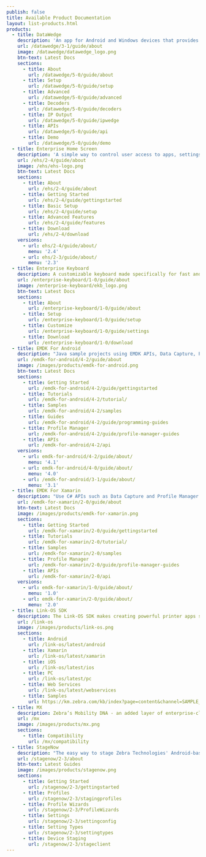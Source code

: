 ```yaml
---
publish: false
title: Available Product Documentation
layout: list-products.html
products:
  - title: DataWedge
    description: 'An app for Android and Windows devices that provides barcode scanning and processing services for any app on the device.'
    url: /datawedge/3-1/guide/about
    image: /datawedge/datawedge_logo.png
    btn-text: Latest Docs
    sections:
      - title: About
        url: /datawedge/5-0/guide/about
      - title: Setup
        url: /datawedge/5-0/guide/setup
      - title: Advanced
        url: /datawedge/5-0/guide/advanced
      - title: Decoders
        url: /datawedge/5-0/guide/decoders
      - title: IP Output
        url: /datawedge/5-0/guide/ipwedge
      - title: APIs
        url: /datawedge/5-0/guide/api
      - title: Demo
        url: /datawedge/5-0/guide/demo
  - title: Enterprise Home Screen
    description: 'A simple way to control user access to apps, settings and files on Android devices without the need for custom code.'
    url: /ehs/2-4/guide/about
    image: /ehs/ehs-logo.png
    btn-text: Latest Docs
    sections:
      - title: About
        url: /ehs/2-4/guide/about
      - title: Getting Started
        url: /ehs/2-4/guide/gettingstarted
      - title: Basic Setup
        url: /ehs/2-4/guide/setup
      - title: Advanced Features
        url: /ehs/2-4/guide/features
      - title: Download
        url: /ehs/2-4/download
    versions:
      - url: ehs/2-4/guide/about/
        menu: '2.4'
      - url: ehs/2-3/guide/about/
        menu: '2.3'
  - title: Enterprise Keyboard
    description: A customizable keyboard made specifically for fast and accurate workplace input.
    url: /enterprise-keyboard/1-0/guide/about
    image: /enterprise-keyboard/ekb_logo.png
    btn-text: Latest Docs
    sections:
      - title: About
        url: /enterprise-keyboard/1-0/guide/about
      - title: Setup
        url: /enterprise-keyboard/1-0/guide/setup
      - title: Customize
        url: /enterprise-keyboard/1-0/guide/settings
      - title: Download
        url: /enterprise-keyboard/1-0/download
  - title: EMDK For Android
    description: "Java sample projects using EMDK APIs, Data Capture, Profile Manager, etc."
    url: /emdk-for-android/4-2/guide/about
    image: /images/products/emdk-for-android.png
    btn-text: Latest Docs
    sections:
      - title: Getting Started
        url: /emdk-for-android/4-2/guide/gettingstarted
      - title: Tutorials
        url: /emdk-for-android/4-2/tutorial/
      - title: Samples
        url: /emdk-for-android/4-2/samples
      - title: Guides
        url: /emdk-for-android/4-2/guide/programming-guides
      - title: Profile Manager
        url: /emdk-for-android/4-2/guide/profile-manager-guides
      - title: APIs
        url: /emdk-for-android/4-2/api
    versions:
      - url: emdk-for-android/4-2/guide/about/
        menu: '4.1'
      - url: emdk-for-android/4-0/guide/about/
        menu: '4.0'
      - url: /emdk-for-android/3-1/guide/about/
        menu: '3.1'
  - title: EMDK For Xamarin
    description: "Use C# APIs such as Data Capture and Profile Manager to build Android applications for Zebra Devices."
    url: /emdk-for-xamarin/2-0/guide/about
    btn-text: Latest Docs
    image: /images/products/emdk-for-xamarin.png
    sections:
      - title: Getting Started
        url: /emdk-for-xamarin/2-0/guide/gettingstarted
      - title: Tutorials
        url: /emdk-for-xamarin/2-0/tutorial/
      - title: Samples
        url: /emdk-for-xamarin/2-0/samples
      - title: Profile Manager
        url: /emdk-for-xamarin/2-0/guide/profile-manager-guides
      - title: APIs
        url: /emdk-for-xamarin/2-0/api
    versions:
      - url: emdk-for-xamarin/1-0/guide/about/
        menu: '1.0'
      - url: emdk-for-xamarin/2-0/guide/about/
        menu: '2.0'
  - title: Link-OS SDK
    description: The Link-OS SDK makes creating powerful printer apps simple and straightforward.
    url: /link-os
    image: /images/products/link-os.png
    sections:
      - title: Android
        url: /link-os/latest/android
      - title: Xamarin
        url: /link-os/latest/xamarin
      - title: iOS
        url: /link-os/latest/ios
      - title: PC
        url: /link-os/latest/pc
      - title: Web Services
        url: /link-os/latest/webservices
      - title: Samples
        url: https://km.zebra.com/kb/index?page=content&channel=SAMPLE_CODE
  - title: MX
    description: Zebra’s Mobility DNA - an added layer of enterprise-class security and manageability.
    url: /mx
    image: /images/products/mx.png
    sections:
      - title: Compatibility
        url: /mx/compatibility
  - title: StageNow
    description: "The easy way to stage Zebra Technologies' Android-based mobile computers."
    url: /stagenow/2-3/about
    btn-text: Latest Guides
    image: /images/products/stagenow.png
    sections:
      - title: Getting Started
        url: /stagenow/2-3/gettingstarted
      - title: Profiles
        url: /stagenow/2-3/stagingprofiles
      - title: Profile Wizards
        url: /stagenow/2-3/ProfileWizards
      - title: Settings
        url: /stagenow/2-3/settingconfig
      - title: Setting Types
        url: /stagenow/2-3/settingtypes
      - title: Device Staging
        url: /stagenow/2-3/stageclient
---
```


